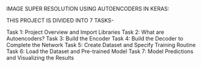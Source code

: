 IMAGE SUPER RESOLUTION USING AUTOENCODERS IN KERAS:




THIS PROJECT IS DIVIDED INTO 7 TASKS-

Task 1: Project Overview and Import Libraries
Task 2: What are Autoencoders?
Task 3: Build the Encoder
Task 4: Build the Decoder to Complete the Network
Task 5: Create Dataset and Specify Training Routine
Task 6: Load the Dataset and Pre-trained Model
Task 7: Model Predictions and Visualizing the Results

